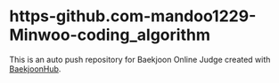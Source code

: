 # https-github.com-mandoo1229-Minwoo-coding_algorithm
This is an auto push repository for Baekjoon Online Judge created with [BaekjoonHub](https://github.com/BaekjoonHub/BaekjoonHub).
